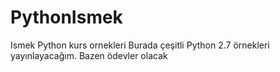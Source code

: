 # PythonIsmek
Ismek Python kurs ornekleri
Burada çeşitli Python 2.7 örnekleri yayınlayacağım.
Bazen ödevler olacak
